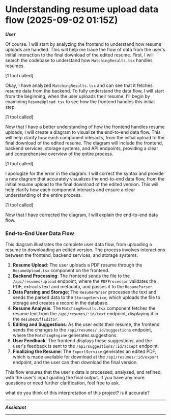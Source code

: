 <!-- Generated by SpecStory -->

# Understanding resume upload data flow (2025-09-02 01:15Z)

_**User**_

Of course. I will start by analyzing the frontend to understand how resume uploads are handled. This will help me trace the flow of data from the user's initial interaction to the final download of the edited resume. First, I will search the codebase to understand how `MatchingResults.tsx` handles resumes.

[1 tool called]

Okay, I have analyzed `MatchingResults.tsx` and can see that it fetches resume data from the backend. To fully understand the data flow, I will start from the beginning, when the user uploads their resume. I'll begin by examining `ResumeUpload.tsx` to see how the frontend handles this initial step.

[1 tool called]

Now that I have a better understanding of how the frontend handles resume uploads, I will create a diagram to visualize the end-to-end data flow. This will help clarify how each component interacts, from the initial upload to the final download of the edited resume. The diagram will include the frontend, backend services, storage systems, and API endpoints, providing a clear and comprehensive overview of the entire process.

[1 tool called]

I apologize for the error in the diagram. I will correct the syntax and provide a new diagram that accurately visualizes the end-to-end data flow, from the initial resume upload to the final download of the edited version. This will help clarify how each component interacts and ensure a clear understanding of the entire process.

[1 tool called]

Now that I have corrected the diagram, I will explain the end-to-end data flow.

### End-to-End User Data Flow

This diagram illustrates the complete user data flow, from uploading a resume to downloading an edited version. The process involves interactions between the frontend, backend services, and storage systems.

1.  **Resume Upload**: The user uploads a PDF resume through the `ResumeUpload.tsx` component on the frontend.
2.  **Backend Processing**: The frontend sends the file to the `/api/resumes/upload` endpoint, where the `PDFProcessor` validates the PDF, extracts text and metadata, and passes it to the `ResumeParser`.
3.  **Data Parsing and Storage**: The `ResumeParser` processes the text and sends the parsed data to the `StorageService`, which uploads the file to storage and creates a record in the database.
4.  **Resume Analysis**: The `MatchingResults.tsx` component fetches the resume text from the `/api/resumes/:id/text` endpoint, displaying it in the `ResumeDiffEditor`.
5.  **Editing and Suggestions**: As the user edits their resume, the frontend sends the changes to the `/api/resumes/:id/suggestions` endpoint, where the `MatchingEngine` generates suggestions.
6.  **User Feedback**: The frontend displays these suggestions, and the user's feedback is sent to the `/api/suggestions/:id/accept` endpoint.
7.  **Finalizing the Resume**: The `ExportService` generates an edited PDF, which is made available for download at the `/api/resumes/:id/export` endpoint, and the user can then download the final version.

This flow ensures that the user's data is processed, analyzed, and refined, with the user's input guiding the final output. If you have any more questions or need further clarification, feel free to ask.

what do you think of this interpretation of this project? is it accurate?

---

_**Assistant**_



---

